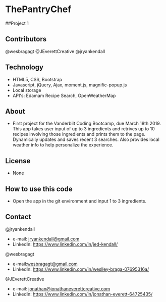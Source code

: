 # ThePantryChef
##Project 1

## Contributors
@wesbragagt
@JEverettCreative
@jryankendall

## Technology
- HTML5, CSS, Bootstrap
- Javascript, jQuery, Ajax, moment.js, magnific-popup.js
- Local storage
- API's: Edamam Recipe Search, OpenWeatherMap

## About
- First project for the Vanderbilt Coding Bootcamp, due March 18th 2019. This app takes user input of up to 3 ingredients and retrives up to 10 recipes involving those ingredients and prints them to the page. Dynamically updates and saves recent 3 searches. Also provides local weather info to help personalize the experience.

## License
- None

## How to use this code
- Open the app in the git environment and input 1 to 3 ingredients.
  
## Contact

@jryankendall
- e-mail: jryankendall@gmail.com
- LinkedIn: https://www.linkedin.com/in/jed-kendall/

@wesbragagt
- e-mail:wesbragagt@gmail.com
- LinkedIn: https://www.linkedin.com/in/weslley-braga-07695316a/

@JEverettCreative
- e-mail: jonathan@jonathaneverettcreative.com
- LinkedIn: https://www.linkedin.com/in/jonathan-everett-64725435/

